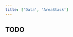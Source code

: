 ```yaml
---
title: ['Data', 'AreaStack']
---
```


<script lang="ts">
	import Chart, { Svg } from '$lib/components/Chart.svelte';

	import Preview from '$lib/docs/Preview.svelte';
</script>

## TODO
